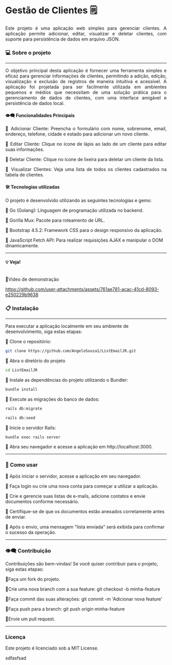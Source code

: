 # Gestão de Clientes 🗒️

<div align="justify">
Este projeto é uma aplicação web simples para gerenciar clientes. A aplicação permite adicionar, editar, visualizar e deletar clientes, com suporte para persistência de dados em arquivo JSON.
</div>

### 💻 Sobre o projeto
---

<div align="justify">
O objetivo principal desta aplicação é fornecer uma ferramenta simples e eficaz para gerenciar informações de clientes, permitindo a adição, edição, visualização e exclusão de registros de maneira intuitiva e acessível. A aplicação foi projetada para ser facilmente utilizada em ambientes pequenos e médios que necessitam de uma solução prática para o gerenciamento de dados de clientes, com uma interface amigável e persistência de dados local.

#### 👁️‍🗨️ Funcionalidades Principais

🔹 Adicionar Cliente: Preencha o formulário com nome, sobrenome, email, endereço, telefone, cidade e estado para adicionar um novo cliente.

🔹 Editar Cliente: Clique no ícone de lápis ao lado de um cliente para editar suas informações.

🔹 Deletar Cliente: Clique no ícone de lixeira para deletar um cliente da lista.

🔹 Visualizar Clientes: Veja uma lista de todos os clientes cadastrados na tabela de clientes.

</div>

#### 🛠 Tecnologias utilizadas

O projeto é desenvolvido utilizando as seguintes tecnologias e gems:

🔹 Go (Golang): Linguagem de programação utilizada no backend.

🔹 Gorilla Mux: Pacote para roteamento de URL.

🔹 Bootstrap 4.5.2: Framework CSS para o design responsivo da aplicação.

🔹 JavaScript Fetch API: Para realizar requisições AJAX e manipular o DOM dinamicamente.

---

#### 💡 Veja!


<br>
🔹Video de demonstração




https://github.com/user-attachments/assets/761ae781-acac-41cd-8093-e250229b9638




### 📋 Instalação
---

Para executar a aplicação localmente em seu ambiente de desenvolvimento, siga estas etapas:

🔹 Clone o repositório:
  ```bash
git clone https://github.com/AngeloSouza1/ListEmailJR.git

```
🔹 Abra o diretório do projeto

```bash
cd ListEmailJR
```
🔹 Instale as dependências do projeto utilizando o Bundler:

  ```bash
bundle install
```
 🔹 Execute as migrações do banco de dados:

  ```bash
rails db:migrate
```

```bash
rails db:seed
```

 🔹 Inicie o servidor Rails:

  ```bash
bundle exec rails server
```

 🔹 Abra seu navegador e acesse a aplicação em http://localhost:3000.

---

### 🚀 Como usar

🔹 Após iniciar o servidor, acesse a aplicação em seu navegador.

🔹 Faça login ou crie uma nova conta para começar a utilizar a aplicação.

🔹 Crie e gerencie suas listas de e-mails, adicione contatos e envie documentos conforme necessário.

🔹 Certifique-se de que os documentos estão anexados corretamente antes de enviar.

🔹 Após o envio, uma mensagem "lista enviada" será exibida para confirmar o sucesso da operação.

---
###  👁️‍🗨️ Contribuição

Contribuições são bem-vindas! Se você quiser contribuir para o projeto, siga estas etapas:

🔹Faça um fork do projeto.

🔹Crie uma nova branch com a sua feature: git checkout -b minha-feature

🔹Faça commit das suas alterações: git commit -m 'Adicionar nova feature'

🔹Faça push para a branch: git push origin minha-feature

🔹Envie um pull request.

---
### Licença
Este projeto é licenciado sob a MIT License.












sdfasfsad
